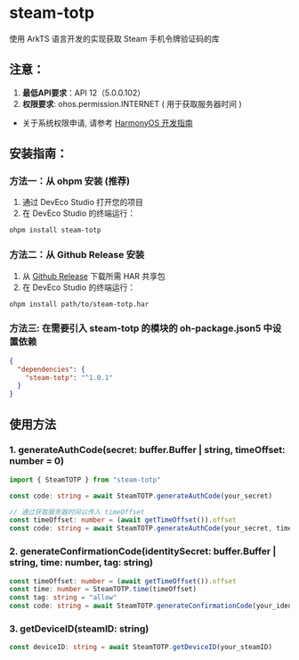 # steam-totp

使用 ArkTS 语言开发的实现获取 Steam 手机令牌验证码的库

## 注意：

1. **最低API要求**：API 12（5.0.0.102）
2. **权限要求**: ohos.permission.INTERNET ( 用于获取服务器时间 )

- 关于系统权限申请, 请参考 [HarmonyOS 开发指南](https://developer.huawei.com/consumer/cn/doc/harmonyos-guides-V5/declare-permissions-V5)

## 安装指南：

### 方法一：从 ohpm 安装 (推荐)
1. 通过 DevEco Studio 打开您的项目
2. 在 DevEco Studio 的终端运行：

```bash
ohpm install steam-totp
```

### 方法二：从 Github Release 安装
1. 从 [Github Release](https://github.com/conradsheeran/steam-totp/releases) 下载所需 HAR 共享包
2. 在 DevEco Studio 的终端运行：

```bash
ohpm install path/to/steam-totp.har
```

### 方法三: 在需要引入 steam-totp 的模块的 oh-package.json5 中设置依赖

```json
{
  "dependencies": {
    "steam-totp": "^1.0.1"
  }
}
```

## 使用方法

### 1. generateAuthCode(secret: buffer.Buffer | string, timeOffset: number = 0)

```typescript
import { SteamTOTP } from "steam-totp"

const code: string = await SteamTOTP.generateAuthCode(your_secret)

// 通过获取服务器时间以传入 timeOffset
const timeOffset: number = (await getTimeOffset()).offset
const code: string = await SteamTOTP.generateAuthCode(your_secret, timeOffset)
```

### 2. generateConfirmationCode(identitySecret: buffer.Buffer | string, time: number, tag: string)

```typescript
const timeOffset: number = (await getTimeOffset()).offset
const time: number = SteamTOTP.time(timeOffset)
const tag: string = "allow"
const code: string = await SteamTOTP.generateConfirmationCode(your_identitySecret, time, tag)
```

### 3. getDeviceID(steamID: string)

```typescript
const deviceID: string = await SteamTOTP.getDeviceID(your_steamID)
```